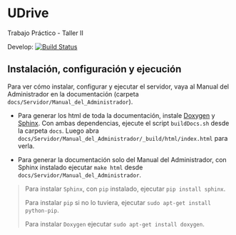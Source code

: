 # UDrive
Trabajo Práctico - Taller II

Develop: [![Build Status](https://travis-ci.org/toblich/UDrive.svg?branch=develop)](https://travis-ci.org/toblich/UDrive)

## Instalación, configuración y ejecución
Para ver cómo instalar, configurar y ejecutar el servidor, vaya al Manual del Administrador en la documentación (carpeta `docs/Servidor/Manual_del_Administrador`).

- Para generar los html de toda la documentación, instale [Doxygen](http://www.stack.nl/~dimitri/doxygen/) y [Sphinx](http://sphinx-doc.org/). Con ambas dependencias, ejecute el script `buildDocs.sh` desde la carpeta `docs`. Luego abra `docs/Servidor/Manual_del_Administrador/_build/html/index.html` para verla.

- Para generar la documentación solo del Manual del Administrador, con Sphinx instalado ejecutar `make html` desde `docs/Servidor/Manual_del_Administrador`.

> Para instalar `Sphinx`, con `pip` instalado, ejecutar `pip install sphinx`.
>
> Para instalar `pip` si no lo tuviera, ejecutar `sudo apt-get install python-pip`.
>
> Para instalar `Doxygen` ejecutar `sudo apt-get install doxygen`.